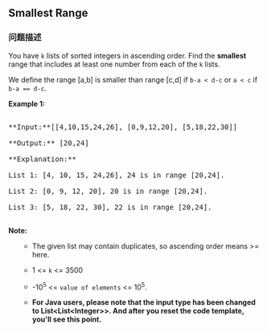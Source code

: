 ## Smallest Range  
### 问题描述
You have `k` lists of sorted integers in ascending order. Find the **smallest** range that includes at least one number from each of the `k` lists. 

We define the range [a,b] is smaller than range [c,d] if `b-a < d-c` or `a < c` if `b-a == d-c`.

**Example 1:**<br />
<pre>
**Input:**[[4,10,15,24,26], [0,9,12,20], [5,18,22,30]]
**Output:** [20,24]
**Explanation:** 
List 1: [4, 10, 15, 24,26], 24 is in range [20,24].
List 2: [0, 9, 12, 20], 20 is in range [20,24].
List 3: [5, 18, 22, 30], 22 is in range [20,24].
</pre>



**Note:**<br/>
<ol>
- The given list may contain duplicates, so ascending order means >= here.
- 1 <= `k` <= 3500
-  -10<sup>5</sup> <= `value of elements` <= 10<sup>5</sup>.
- **For Java users, please note that the input type has been changed to List&lt;List&lt;Integer&gt;&gt;. And after you reset the code template, you'll see this point.**
</ol>
<br/>

